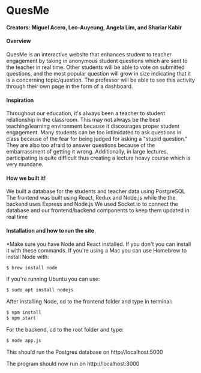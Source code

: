 # QuesMe
#### Creators: Miguel Acero, Leo-Auyeung, Angela Lim, and Shariar Kabir

#### Overview
QuesMe is an interactive website that enhances student to teacher engagement by taking in anonymous student questions which are sent to the teacher in real time. Other students will be able to vote on submitted questions, and the most popular question will grow in size indicating that it is a concerning topic/question. The professor will be able to see this activity through their own page in the form of a dashboard. 

#### Inspiration
Throughout our education, it's always been a teacher to student relationship in the classroom. This may not always be the best teaching/learning environment because it discourages proper student engagement. Many students can be too intimidated to ask questions in class because of the fear for being judged for asking a "stupid question." They are also too afraid to answer questions because of the embarrassment of getting it wrong. Additionally, in large lectures, participating is quite difficult thus creating a lecture heavy course which is very mundane. 

#### How we built it!

We built a database for the students and teacher data using PostgreSQL
The frontend was built using React, Redux and Node.js while the the backend uses Express and Node.js
We used Socket.io to connect the database and our frontend/backend components to keep them updated in real time

#### Installation and how to run the site
  *Make sure you have Node and React installed. If you don't you can install it with these commands.
  If you're using a Mac you can use Homebrew to install Node with:

  ```sh
  $ brew install node
  ```
  If you're running Ubuntu you can use:
  ```sh
  $ sudo apt install nodejs
  ```

  After installing Node, cd to the frontend folder and type in terminal:

  ```sh
  $ npm install
  $ npm start
  ```
  For the backend, cd to the root folder and type:

  ```sh
  $ node app.js
  ```
  This should run the Postgres database on http://localhost:5000 

  The program should now run on http://localhost:3000


